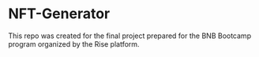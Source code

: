 # NFT-Generator
This repo was created for the final project prepared for the BNB Bootcamp program organized by the Rise platform.
